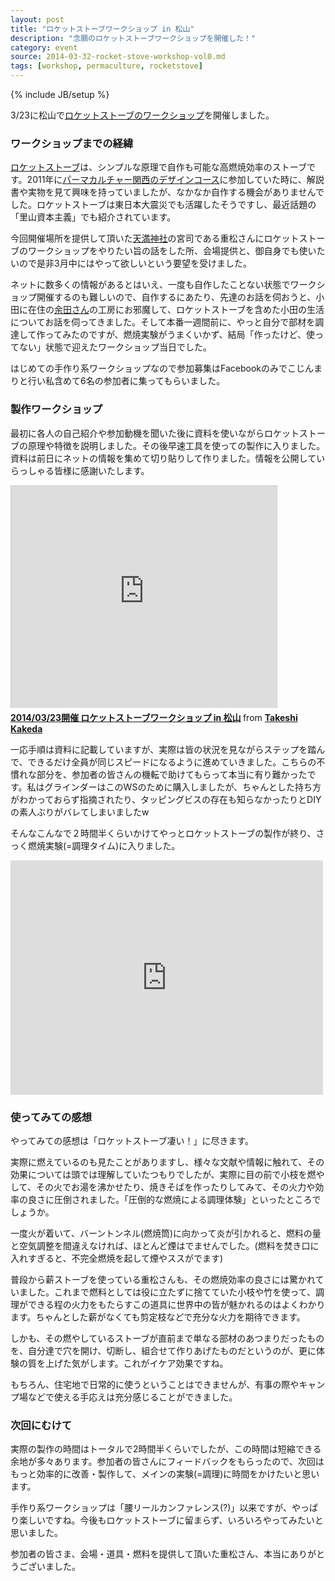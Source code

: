 ```yaml
---
layout: post
title: "ロケットストーブワークショップ in 松山"
description: "念願のロケットストーブワークショップを開催した！"
category: event
source: 2014-03-32-rocket-stove-workshop-vol0.md
tags: [workshop, permaculture, rocketstove]
---
```

{% include JB/setup %}

3/23に松山で[ロケットストーブのワークショップ](http://goo.gl/frWyzB)を開催しました。

### ワークショップまでの経緯

[ロケットストーブ](http://goo.gl/yB71W)は、シンプルな原理で自作も可能な高燃焼効率のストーブです。2011年に[パーマカルチャー関西のデザインコース](http://pckansai.exblog.jp/21353101/)に参加していた時に、解説書や実物を見て興味を持っていましたが、なかなか自作する機会がありませんでした。ロケットストーブは東日本大震災でも活躍したそうですし、最近話題の「里山資本主義」でも紹介されています。

今回開催場所を提供して頂いた[天満神社](http://jinja.info/)の宮司である重松さんにロケットストーブのワークショップをやりたい旨の話をした所、会場提供と、御自身でも使いたいので是非3月中にはやって欲しいという要望を受けました。

ネットに数多くの情報があるとはいえ、一度も自作したことない状態でワークショップ開催するのも難しいので、自作するにあたり、先達のお話を伺おうと、小田に在住の[余田さん](http://ameblo.jp/inaka-de-gootara/)の工房にお邪魔して、ロケットストーブを含めた小田の生活についてお話を伺ってきました。そして本番一週間前に、やっと自分で部材を調達して作ってみたのですが、燃焼実験がうまくいかず、結局「作ったけど、使ってない」状態で迎えたワークショップ当日でした。

はじめての手作り系ワークショップなので参加募集はFacebookのみでこじんまりと行い私含めて6名の参加者に集ってもらいました。

### 製作ワークショップ

最初に各人の自己紹介や参加動機を聞いた後に資料を使いながらロケットストーブの原理や特徴を説明しました。その後早速工具を使っての製作に入りました。資料は前日にネットの情報を集めて切り貼りして作りました。情報を公開していらっしゃる皆様に感謝いたします。

<iframe src="http://www.slideshare.net/slideshow/embed_code/32647467" width="425" height="355" frameborder="0" marginwidth="0" marginheight="0" scrolling="no" style="border:1px solid #CCC; border-width:1px 1px 0; margin-bottom:5px; max-width: 100%;" allowfullscreen> </iframe> <div style="margin-bottom:5px"> <strong> <a href="https://www.slideshare.net/kkd/20140323-in" title="2014/03/23開催 ロケットストーブワークショップ in 松山" target="_blank">2014/03/23開催 ロケットストーブワークショップ in 松山</a> </strong> from <strong><a href="http://www.slideshare.net/kkd" target="_blank">Takeshi Kakeda</a></strong> </div>

一応手順は資料に記載していますが、実際は皆の状況を見ながらステップを踏んで、できるだけ全員が同じスピードになるように進めていきました。こちらの不慣れな部分を、参加者の皆さんの機転で助けてもらって本当に有り難かったです。私はグラインダーはこのWSのために購入しましたが、ちゃんとした持ち方がわかっておらず指摘されたり、タッピングビスの存在も知らなかったりとDIYの素人ぶりがバレてしまいましたw 

そんなこんなで２時間半くらいかけてやっとロケットストーブの製作が終り、さっく燃焼実験(=調理タイム)に入りました。

<iframe src="https://www.flickr.com/photos/kakeda/13393638814/in/set-72157642876928855/player/" width="500" height="375" frameborder="0" allowfullscreen webkitallowfullscreen mozallowfullscreen oallowfullscreen msallowfullscreen></iframe>

### 使ってみての感想

やってみての感想は「ロケットストーブ凄い！」に尽きます。

実際に燃えているのも見たことがありますし、様々な文献や情報に触れて、その効果については頭では理解していたつもりでしたが、実際に目の前で小枝を燃やして、その火でお湯を沸かせたり、焼きそばを作ったりしてみて、その火力や効率の良さに圧倒されました。「圧倒的な燃焼による調理体験」といったところでしょうか。

一度火が着いて、バーントンネル(燃焼筒)に向かって炎が引かれると、燃料の量と空気調整を間違えなければ、ほとんど煙はでませんでした。(燃料を焚き口に入れすぎると、不完全燃焼を起して煙やススがでます)

普段から薪ストーブを使っている重松さんも、その燃焼効率の良さには驚かれていました。これまで燃料としては役に立たずに捨てていた小枝や竹を使って、調理ができる程の火力をもたらすこの道具に世界中の皆が魅かれるのはよくわかります。ちゃんとした薪がなくても剪定枝などで充分な火力を期待できます。

しかも、その燃やしているストーブが直前まで単なる部材のあつまりだったものを、自分達で穴を開け、切断し、組合せて作りあげたものだというのが、更に体験の質を上げた気がします。これがイケア効果ですね。

もちろん、住宅地で日常的に使うということはできませんが、有事の際やキャンプ場などで使える手応えは充分感じることができました。

### 次回にむけて

実際の製作の時間はトータルで2時間半くらいでしたが、この時間は短縮できる余地が多々あります。参加者の皆さんにフィードバックをもらったので、次回はもっと効率的に改善・製作して、メインの実験(=調理)に時間をかけたいと思います。

手作り系ワークショップは「腰リールカンファレンス(?)」以来ですが、やっぱり楽しいですね。今後もロケットストーブに留まらず、いろいろやってみたいと思いました。

参加者の皆さま、会場・道具・燃料を提供して頂いた重松さん、本当にありがとうございました。

